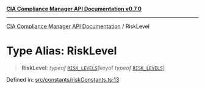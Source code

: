 [**CIA Compliance Manager API Documentation v0.7.0**](../README.md)

***

[CIA Compliance Manager API Documentation](../globals.md) / RiskLevel

# Type Alias: RiskLevel

> **RiskLevel**: *typeof* [`RISK_LEVELS`](../variables/RISK_LEVELS.md)\[keyof *typeof* [`RISK_LEVELS`](../variables/RISK_LEVELS.md)\]

Defined in: [src/constants/riskConstants.ts:13](https://github.com/Hack23/cia-compliance-manager/blob/main/src/constants/riskConstants.ts#L13)
